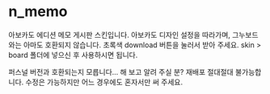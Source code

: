 # n_memo
아보카도 에디션 메모 게시판 스킨입니다. 아보카도 디자인 설정을 따라가며, 그누보드와는 아마도 호환되지 않습니다.
초록색 download 버튼을 눌러서 받아 주세요. skin > board 폴더에 넣으신 후 사용하시면 됩니다.

퍼스널 버전과 호환되는지 모릅니다... 해 보고 알려 주실 분?
재배포 절대절대 불가능합니다. 수정은 가능하지만 어느 경우에도 혼자서만 써 주세요.
